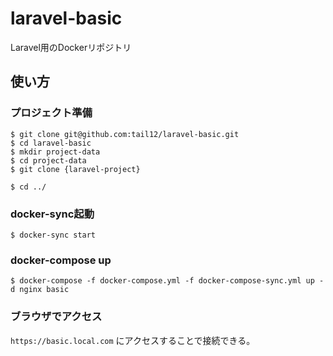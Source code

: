 # laravel-basic

Laravel用のDockerリポジトリ

## 使い方

### プロジェクト準備
```
$ git clone git@github.com:tail12/laravel-basic.git
$ cd laravel-basic
$ mkdir project-data
$ cd project-data
$ git clone {laravel-project}

$ cd ../
```


### docker-sync起動

```
$ docker-sync start
```

### docker-compose up

```
$ docker-compose -f docker-compose.yml -f docker-compose-sync.yml up -d nginx basic
```

### ブラウザでアクセス

`https://basic.local.com` にアクセスすることで接続できる。


